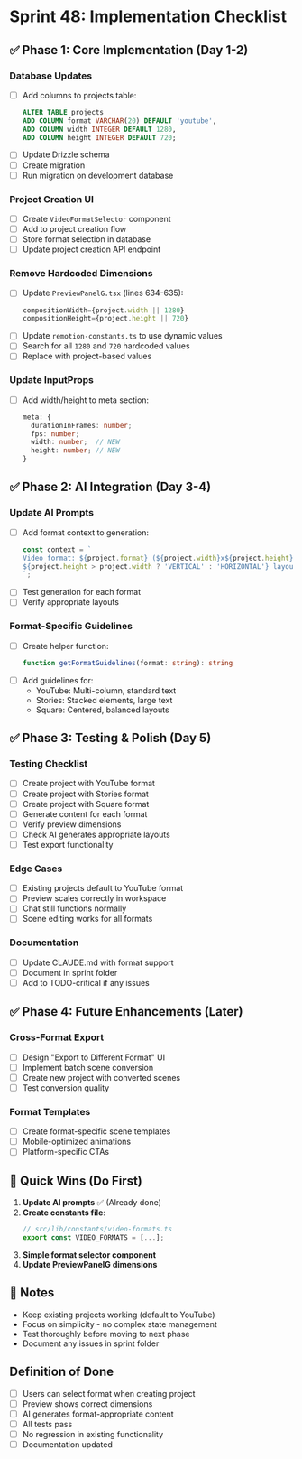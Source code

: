# Sprint 48: Implementation Checklist

## ✅ Phase 1: Core Implementation (Day 1-2)

### Database Updates
- [ ] Add columns to projects table:
  ```sql
  ALTER TABLE projects 
  ADD COLUMN format VARCHAR(20) DEFAULT 'youtube',
  ADD COLUMN width INTEGER DEFAULT 1280,
  ADD COLUMN height INTEGER DEFAULT 720;
  ```
- [ ] Update Drizzle schema
- [ ] Create migration
- [ ] Run migration on development database

### Project Creation UI
- [ ] Create `VideoFormatSelector` component
- [ ] Add to project creation flow
- [ ] Store format selection in database
- [ ] Update project creation API endpoint

### Remove Hardcoded Dimensions
- [ ] Update `PreviewPanelG.tsx` (lines 634-635):
  ```typescript
  compositionWidth={project.width || 1280}
  compositionHeight={project.height || 720}
  ```
- [ ] Update `remotion-constants.ts` to use dynamic values
- [ ] Search for all `1280` and `720` hardcoded values
- [ ] Replace with project-based values

### Update InputProps
- [ ] Add width/height to meta section:
  ```typescript
  meta: {
    durationInFrames: number;
    fps: number;
    width: number;  // NEW
    height: number; // NEW
  }
  ```

## ✅ Phase 2: AI Integration (Day 3-4)

### Update AI Prompts
- [ ] Add format context to generation:
  ```typescript
  const context = `
  Video format: ${project.format} (${project.width}x${project.height})
  ${project.height > project.width ? 'VERTICAL' : 'HORIZONTAL'} layout
  `;
  ```
- [ ] Test generation for each format
- [ ] Verify appropriate layouts

### Format-Specific Guidelines
- [ ] Create helper function:
  ```typescript
  function getFormatGuidelines(format: string): string
  ```
- [ ] Add guidelines for:
  - YouTube: Multi-column, standard text
  - Stories: Stacked elements, large text
  - Square: Centered, balanced layouts

## ✅ Phase 3: Testing & Polish (Day 5)

### Testing Checklist
- [ ] Create project with YouTube format
- [ ] Create project with Stories format
- [ ] Create project with Square format
- [ ] Generate content for each format
- [ ] Verify preview dimensions
- [ ] Check AI generates appropriate layouts
- [ ] Test export functionality

### Edge Cases
- [ ] Existing projects default to YouTube format
- [ ] Preview scales correctly in workspace
- [ ] Chat still functions normally
- [ ] Scene editing works for all formats

### Documentation
- [ ] Update CLAUDE.md with format support
- [ ] Document in sprint folder
- [ ] Add to TODO-critical if any issues

## ✅ Phase 4: Future Enhancements (Later)

### Cross-Format Export
- [ ] Design "Export to Different Format" UI
- [ ] Implement batch scene conversion
- [ ] Create new project with converted scenes
- [ ] Test conversion quality

### Format Templates
- [ ] Create format-specific scene templates
- [ ] Mobile-optimized animations
- [ ] Platform-specific CTAs

## 🚀 Quick Wins (Do First)

1. **Update AI prompts** ✅ (Already done)
2. **Create constants file**:
   ```typescript
   // src/lib/constants/video-formats.ts
   export const VIDEO_FORMATS = [...];
   ```
3. **Simple format selector component**
4. **Update PreviewPanelG dimensions**

## 📝 Notes

- Keep existing projects working (default to YouTube)
- Focus on simplicity - no complex state management
- Test thoroughly before moving to next phase
- Document any issues in sprint folder

## Definition of Done

- [ ] Users can select format when creating project
- [ ] Preview shows correct dimensions
- [ ] AI generates format-appropriate content  
- [ ] All tests pass
- [ ] No regression in existing functionality
- [ ] Documentation updated